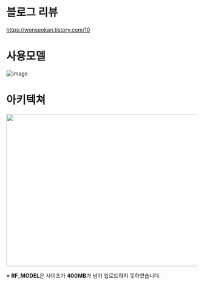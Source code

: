 # 블로그 리뷰
https://wonseokan.tistory.com/10
# 사용모델
![image](https://github.com/Resell-platform/.github/assets/95980876/ec710425-7557-40f2-8ea8-e97eb7d81fbe)
# 아키텍쳐
<img src="https://github.com/Resell-platform/Modeling/assets/95980876/c64b88f0-7790-407d-8ab5-c05f08902d11" width="600" height="400"/>

※ **RF_MODEL**은 사이즈가 **400MB**가 넘어 업로드하지 못하였습니다.
